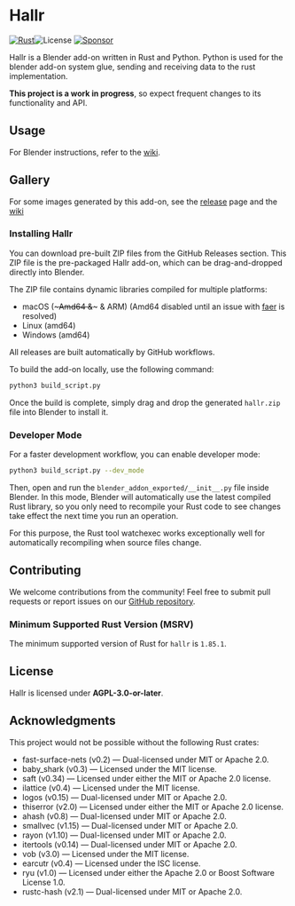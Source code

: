 # Hallr

[![Rust](https://github.com/eadf/hallr/actions/workflows/rust_test.yml/badge.svg)](https://github.com/eadf/hallr/actions/workflows/rust_test.yml)![License](https://img.shields.io/crates/l/hallr)
[![Sponsor](https://img.shields.io/static/v1?label=Sponsor&message=%E2%9D%A4&logo=GitHub&color=%23fe8e86)](https://github.com/sponsors/eadf)

Hallr is a Blender add-on written in Rust and Python. Python is used for the blender add-on system glue, sending and receiving data to the rust implementation.

**This project is a work in progress**, so expect frequent changes to its functionality and API.

## Usage
For Blender instructions, refer to the [wiki](https://github.com/eadf/hallr/wiki).

## Gallery

For some images generated by this add-on, see the [release](https://github.com/eadf/hallr/releases) page and the [wiki](https://github.com/eadf/hallr/wiki)

### Installing Hallr
You can download pre-built ZIP files from the GitHub Releases section. This ZIP file is the pre-packaged Hallr add-on, which can be drag-and-dropped directly into Blender.

The ZIP file contains dynamic libraries compiled for multiple platforms:
- macOS (~~~Amd64 &~~~ & ARM) (Amd64 disabled until an issue with [faer](https://github.com/sarah-quinones/gemm/issues/35) is resolved)
- Linux (amd64)
- Windows (amd64)

All releases are built automatically by GitHub workflows.

To build the add-on locally, use the following command:

```bash
python3 build_script.py
```

Once the build is complete, simply drag and drop the generated `hallr.zip` file into Blender to install it.

### Developer Mode
For a faster development workflow, you can enable developer mode:

```bash
python3 build_script.py --dev_mode
```

Then, open and run the `blender_addon_exported/__init__.py` file inside Blender. In this mode, Blender will automatically use the latest compiled Rust library, so you only need to recompile your Rust code to see changes take effect the next time you run an operation.

For this purpose, the Rust tool watchexec works exceptionally well for automatically recompiling when source files change.

## Contributing
We welcome contributions from the community! Feel free to submit pull requests or report issues on our [GitHub repository](https://github.com/eadf/hallr).

### Minimum Supported Rust Version (MSRV)

The minimum supported version of Rust for `hallr` is `1.85.1`.

## License
Hallr is licensed under **AGPL-3.0-or-later**.

## Acknowledgments

This project would not be possible without the following Rust crates:

* fast-surface-nets (v0.2) — Dual-licensed under MIT or Apache 2.0.
* baby_shark (v0.3) — Licensed under the MIT license.
* saft (v0.34) — Licensed under either the MIT or Apache 2.0 license.
* ilattice (v0.4) — Licensed under the MIT license.
* logos (v0.15) — Dual-licensed under MIT or Apache 2.0.
* thiserror (v2.0) — Licensed under either the MIT or Apache 2.0 license.
* ahash (v0.8) — Dual-licensed under MIT or Apache 2.0.
* smallvec (v1.15) — Dual-licensed under MIT or Apache 2.0.
* rayon (v1.10) — Dual-licensed under MIT or Apache 2.0.
* itertools (v0.14) — Dual-licensed under MIT or Apache 2.0.
* vob (v3.0) — Licensed under the MIT license.
* earcutr (v0.4) — Licensed under the ISC license.
* ryu (v1.0) — Licensed under either the Apache 2.0 or Boost Software License 1.0.
* rustc-hash (v2.1) — Dual-licensed under MIT or Apache 2.0.
